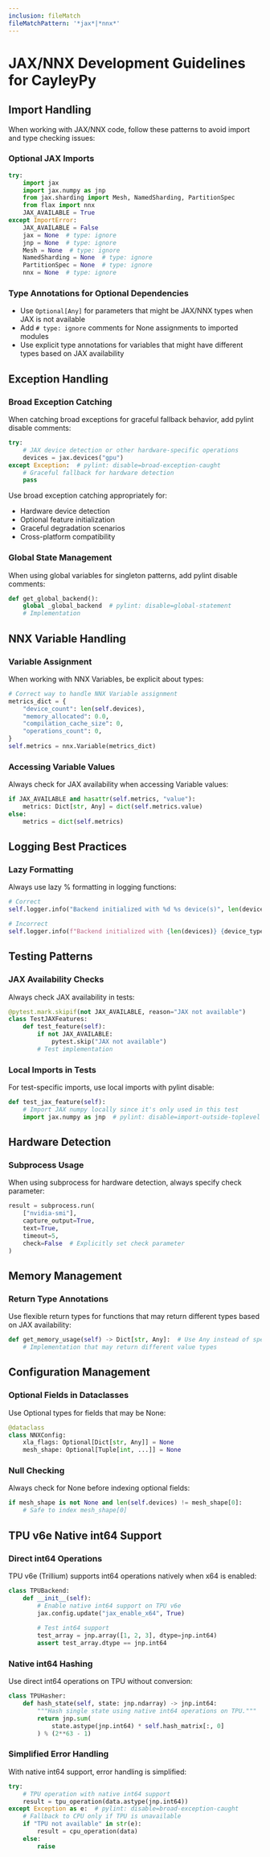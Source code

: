 ```yaml
---
inclusion: fileMatch
fileMatchPattern: '*jax*|*nnx*'
---
```


# JAX/NNX Development Guidelines for CayleyPy

## Import Handling

When working with JAX/NNX code, follow these patterns to avoid import and type checking issues:

### Optional JAX Imports
```python
try:
    import jax
    import jax.numpy as jnp
    from jax.sharding import Mesh, NamedSharding, PartitionSpec
    from flax import nnx
    JAX_AVAILABLE = True
except ImportError:
    JAX_AVAILABLE = False
    jax = None  # type: ignore
    jnp = None  # type: ignore
    Mesh = None  # type: ignore
    NamedSharding = None  # type: ignore
    PartitionSpec = None  # type: ignore
    nnx = None  # type: ignore
```

### Type Annotations for Optional Dependencies
- Use `Optional[Any]` for parameters that might be JAX/NNX types when JAX is not available
- Add `# type: ignore` comments for None assignments to imported modules
- Use explicit type annotations for variables that might have different types based on JAX availability

## Exception Handling

### Broad Exception Catching
When catching broad exceptions for graceful fallback behavior, add pylint disable comments:

```python
try:
    # JAX device detection or other hardware-specific operations
    devices = jax.devices("gpu")
except Exception:  # pylint: disable=broad-exception-caught
    # Graceful fallback for hardware detection
    pass
```

Use broad exception catching appropriately for:
- Hardware device detection
- Optional feature initialization
- Graceful degradation scenarios
- Cross-platform compatibility

### Global State Management
When using global variables for singleton patterns, add pylint disable comments:

```python
def get_global_backend():
    global _global_backend  # pylint: disable=global-statement
    # Implementation
```

## NNX Variable Handling

### Variable Assignment
When working with NNX Variables, be explicit about types:

```python
# Correct way to handle NNX Variable assignment
metrics_dict = {
    "device_count": len(self.devices),
    "memory_allocated": 0.0,
    "compilation_cache_size": 0,
    "operations_count": 0,
}
self.metrics = nnx.Variable(metrics_dict)
```

### Accessing Variable Values
Always check for JAX availability when accessing Variable values:

```python
if JAX_AVAILABLE and hasattr(self.metrics, "value"):
    metrics: Dict[str, Any] = dict(self.metrics.value)
else:
    metrics = dict(self.metrics)
```

## Logging Best Practices

### Lazy Formatting
Always use lazy % formatting in logging functions:

```python
# Correct
self.logger.info("Backend initialized with %d %s device(s)", len(devices), device_type)

# Incorrect
self.logger.info(f"Backend initialized with {len(devices)} {device_type} device(s)")
```

## Testing Patterns

### JAX Availability Checks
Always check JAX availability in tests:

```python
@pytest.mark.skipif(not JAX_AVAILABLE, reason="JAX not available")
class TestJAXFeatures:
    def test_feature(self):
        if not JAX_AVAILABLE:
            pytest.skip("JAX not available")
        # Test implementation
```

### Local Imports in Tests
For test-specific imports, use local imports with pylint disable:

```python
def test_jax_feature(self):
    # Import JAX numpy locally since it's only used in this test
    import jax.numpy as jnp  # pylint: disable=import-outside-toplevel
```

## Hardware Detection

### Subprocess Usage
When using subprocess for hardware detection, always specify check parameter:

```python
result = subprocess.run(
    ["nvidia-smi"], 
    capture_output=True, 
    text=True, 
    timeout=5, 
    check=False  # Explicitly set check parameter
)
```

## Memory Management

### Return Type Annotations
Use flexible return types for functions that may return different types based on JAX availability:

```python
def get_memory_usage(self) -> Dict[str, Any]:  # Use Any instead of specific types
    # Implementation that may return different value types
```

## Configuration Management

### Optional Fields in Dataclasses
Use Optional types for fields that may be None:

```python
@dataclass
class NNXConfig:
    xla_flags: Optional[Dict[str, Any]] = None
    mesh_shape: Optional[Tuple[int, ...]] = None
```

### Null Checking
Always check for None before indexing optional fields:

```python
if mesh_shape is not None and len(self.devices) != mesh_shape[0]:
    # Safe to index mesh_shape[0]
```

## TPU v6e Native int64 Support

### Direct int64 Operations
TPU v6e (Trillium) supports int64 operations natively when x64 is enabled:

```python
class TPUBackend:
    def __init__(self):
        # Enable native int64 support on TPU v6e
        jax.config.update("jax_enable_x64", True)
        
        # Test int64 support
        test_array = jnp.array([1, 2, 3], dtype=jnp.int64)
        assert test_array.dtype == jnp.int64
```

### Native int64 Hashing
Use direct int64 operations on TPU without conversion:

```python
class TPUHasher:
    def hash_state(self, state: jnp.ndarray) -> jnp.int64:
        """Hash single state using native int64 operations on TPU."""
        return jnp.sum(
            state.astype(jnp.int64) * self.hash_matrix[:, 0]
        ) % (2**63 - 1)
```

### Simplified Error Handling
With native int64 support, error handling is simplified:

```python
try:
    # TPU operation with native int64 support
    result = tpu_operation(data.astype(jnp.int64))
except Exception as e:  # pylint: disable=broad-exception-caught
    # Fallback to CPU only if TPU is unavailable
    if "TPU not available" in str(e):
        result = cpu_operation(data)
    else:
        raise
```